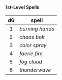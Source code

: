 #### 1st-Level Spells
|  d6 | spell           |
|:---:|-----------------|
|  1  | *burning hands* |
|  2  | *chaos bolt*    |
|  3  | *color spray*   |
|  4  | *faerie fire*   |
|  5  | *fog cloud*     |
|  6  | *thunderwave*   |

#